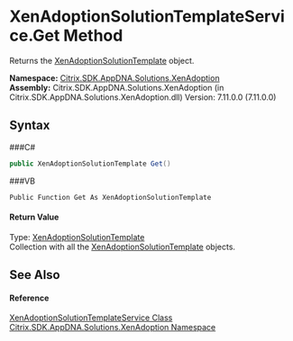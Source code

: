 # XenAdoptionSolutionTemplateService.Get Method 
 

Returns the <a href="T_Citrix_SDK_AppDNA_Solutions_XenAdoption_XenAdoptionSolutionTemplate">XenAdoptionSolutionTemplate</a> object.

**Namespace:**&nbsp;<a href="N_Citrix_SDK_AppDNA_Solutions_XenAdoption">Citrix.SDK.AppDNA.Solutions.XenAdoption</a><br />**Assembly:**&nbsp;Citrix.SDK.AppDNA.Solutions.XenAdoption (in Citrix.SDK.AppDNA.Solutions.XenAdoption.dll) Version: 7.11.0.0 (7.11.0.0)

## Syntax

###C#
```csharp
public XenAdoptionSolutionTemplate Get()
```

###VB
```vbnet
Public Function Get As XenAdoptionSolutionTemplate
```


#### Return Value
Type: <a href="T_Citrix_SDK_AppDNA_Solutions_XenAdoption_XenAdoptionSolutionTemplate">XenAdoptionSolutionTemplate</a><br />Collection with all the <a href="T_Citrix_SDK_AppDNA_Solutions_XenAdoption_XenAdoptionSolutionTemplate">XenAdoptionSolutionTemplate</a> objects.

## See Also


#### Reference
<a href="T_Citrix_SDK_AppDNA_Solutions_XenAdoption_XenAdoptionSolutionTemplateService">XenAdoptionSolutionTemplateService Class</a><br /><a href="N_Citrix_SDK_AppDNA_Solutions_XenAdoption">Citrix.SDK.AppDNA.Solutions.XenAdoption Namespace</a><br />